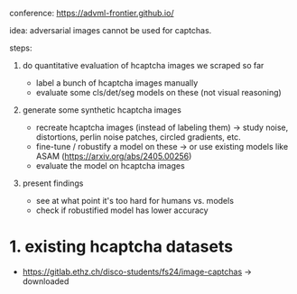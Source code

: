 conference: https://advml-frontier.github.io/

idea: adversarial images cannot be used for captchas.

steps:

1. do quantitative evaluation of hcaptcha images we scraped so far

    - label a bunch of hcaptcha images manually
    - evaluate some cls/det/seg models on these (not visual reasoning)

2. generate some synthetic hcaptcha images

    - recreate hcaptcha images (instead of labeling them) -> study noise, distortions, perlin noise patches, circled gradients, etc.
    - fine-tune / robustify a model on these -> or use existing models like ASAM (https://arxiv.org/abs/2405.00256)
    - evaluate the model on hcaptcha images

3. present findings

    - see at what point it's too hard for humans vs. models
    - check if robustified model has lower accuracy


# 1. existing hcaptcha datasets

- https://gitlab.ethz.ch/disco-students/fs24/image-captchas -> downloaded





<!--

adversarial examples:

- torchattack library
- roz:
    - https://github.com/wang-research-lab/roz/blob/main/scripts/common_adversarial_attack/attack.py
    - https://github.com/wang-research-lab/roz/blob/main/download_cifar.py
    - https://github.com/wang-research-lab/roz/blob/main/scripts/common_adversarial_attack/run_common_adversarial_attack.py
- pwc:
    - https://paperswithcode.com/task/adversarial-attack
    - https://paperswithcode.com/task/real-world-adversarial-attack
    - https://paperswithcode.com/task/adversarial-attack-detection

naturally occurring adversarial examples:

- https://github.com/hendrycks/natural-adv-examples

datasets:

- aggregators:
    - https://datasetninja.com/
    - https://huggingface.co/datasets
- captchas:
    - https://github.com/orlov-ai/hcaptcha-dataset
    - https://github.com/Inefficacy/Captcha-Datasets
    - https://www.kaggle.com/datasets/mikhailma/test-dataset
    - https://www.kaggle.com/datasets/cry2003/google-recaptcha-v2-images
    - https://datasetninja.com/google-recaptcha-image

-->

